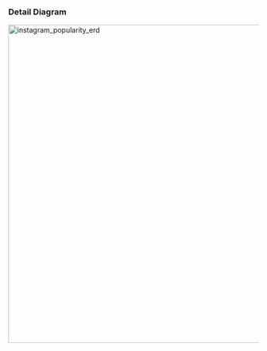 ### Detail Diagram

<img width="668" height="641" alt="instagram_popularity_erd" src="https://github.com/user-attachments/assets/e2651ea4-2e2d-41c5-8356-9f9ab030c7aa" />
